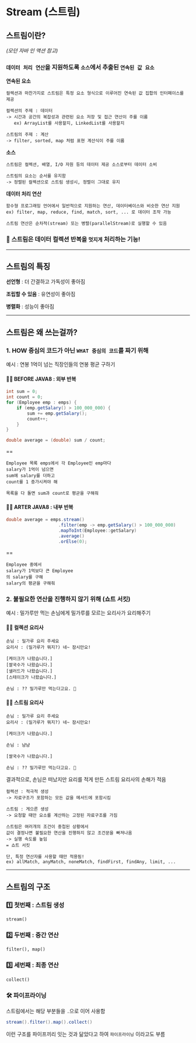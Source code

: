 # Stream (스트림)

## 스트림이란?

_(모던 자바 인 액션 참고)_

### `데이터 처리 연산`을 지원하도록 `소스`에서 추출된 `연속된 값 요소`

**연속된 요소**

    컬렉션과 마찬가지로 스트림은 특정 요소 형식으로 이루어진 연속된 값 집합의 인터페이스를 제공

    컬렉션의 주제 : 데이터
    -> 시간과 공간의 복잡성과 관련된 요소 저장 및 접근 연산이 주를 이룸
       ex) ArrayList를 사용할지, LinkedList를 사용할지

    스트림의 주제 : 계산
    -> filter, sorted, map 처럼 표현 계산식이 주를 이룸

**소스**

    스트림은 컬렉션, 배열, I/O 자원 등의 데이터 제공 소스로부터 데이터 소비

    스트림의 요소는 순서를 유지함
    -> 정렬된 컬렉션으로 스트림 생성시, 정렬이 그대로 유지

**데이터 처리 연산**

    함수형 프로그래밍 언어에서 일반적으로 지원하는 연산, 데이터베이스와 비슷한 연산 지원
    ex) filter, map, reduce, find, match, sort, ... 로 데이터 조작 가능

    스트림 연산은 순차적(stream) 또는 병렬(parallelStream)로 실행할 수 있음

### 🌟 스트림은 데이터 컬렉션 반복을 `멋지게` 처리하는 기능!

---

## 스트림의 특징

**선언형** : 더 간결하고 가독성이 좋아짐

**조립할 수 있음** : 유연성이 좋아짐

**병렬화** : 성능이 좋아짐

---

## 스트림은 왜 쓰는걸까?

### 1. HOW 중심의 코드가 아닌 `WHAT 중심의 코드`를 짜기 위해

예시 : 연봉 1억이 넘는 직장인들의 연봉 평균 구하기

#### 🙅‍♀️ BEFORE JAVA8 : 외부 반복

```JAVA
int sum = 0;
int count = 0;
for (Employee emp : emps) {
    if (emp.getSalary() > 100_000_000) {
        sum += emp.getSalary();
        count++;
    }
}

double average = (double) sum / count;
```

==

    Employee 목록 emps에서 각 Employee인 emp마다
    salary가 1억이 넘으면
    sum에 salary를 더하고
    count를 1 증가시켜야 해

    목록을 다 돌면 sum과 count로 평균을 구해줘

#### 🙆‍♀️ ARTER JAVA8 : 내부 반복

```JAVA
double average = emps.stream()
                    .filter(emp -> emp.getSalary() > 100_000_000)
                    .mapToInt(Employee::getSalary)
                    .average()
                    .orElse(0);
```

==

    Employee 중에서
    salary가 1억보다 큰 Employee
    의 salary를 구해
    salary의 평균을 구해줘

### 2. 불필요한 연산을 진행하지 않기 위해 (쇼트 서킷)

예시 : 밀가루만 먹는 손님에게 밀가루를 모르는 요리사가 요리해주기

#### 🙅‍♀️ 컬렉션 요리사

    손님 : 밀가루 요리 주세요
    요리사 : (밀가루가 뭐지?) 네~ 잠시만요!

    [케이크가 나왔습니다.]
    [쌀국수가 나왔습니다.]
    [샐러드가 나왔습니다.]
    [스테이크가 나왔습니다.]

    손님 : ?? 밀가루만 먹는다고요. 🤬

#### 🙆‍♀️ 스트림 요리사

    손님 : 밀가루 요리 주세요
    요리사 : (밀가루가 뭐지?) 네~ 잠시만요!

    [케이크가 나왔습니다.]

    손님 : 냠냠

    [쌀국수가 나왔습니다.]

    손님 : ?? 밀가루만 먹는다고요. 🤬

결과적으로, 손님은 떠났지만 요리를 적게 만든 스트림 요리사의 손해가 적음

    컬렉션 : 적극적 생성
    -> 자료구조가 포함하는 모든 값을 메서드에 포함시킴

    스트림 : 게으른 생성
    -> 요청할 때만 요소를 계산하는 고정된 자료구조를 가짐

    스트림은 여러개의 조건이 중첩된 상황에서
    값이 결정나면 불필요한 연산을 진행하지 않고 조건문을 빠져나옴
    -> 실행 속도를 높임
    = 쇼트 서킷

    단, 특정 연산자를 사용할 때만 적용됨!
    ex) allMatch, anyMatch, noneMatch, findFirst, findAny, limit, ...

---

## 스트림의 구조

### 1️⃣ 첫번째 : 스트림 생성

    stream()

### 2️⃣ 두번째 : 중간 연산

    filter(), map()

### 3️⃣ 세번째 : 최종 연산

    collect()

### 🛠 파이프라이닝

스트림에서는 해당 부분들을 `.`으로 이어 사용함

```JAVA
stream().filter().map().collect()
```

이런 구조를 파이프끼리 잇는 것과 닮았다고 하여 `파이프라이닝` 이라고도 부름
